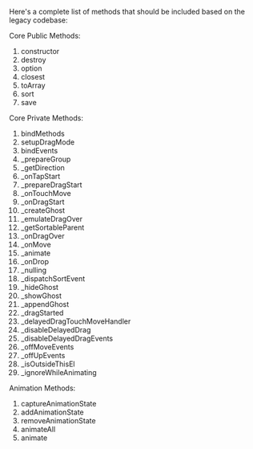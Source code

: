 Here's a complete list of methods that should be included based on the legacy codebase:

Core Public Methods:
1. constructor
2. destroy
3. option
4. closest
5. toArray
6. sort
7. save

Core Private Methods:
1. bindMethods
2. setupDragMode
3. bindEvents
4. _prepareGroup
5. _getDirection
6. _onTapStart  
7. _prepareDragStart
8. _onTouchMove
9. _onDragStart
10. _createGhost
11. _emulateDragOver
12. _getSortableParent
13. _onDragOver
14. _onMove
15. _animate
16. _onDrop
17. _nulling
18. _dispatchSortEvent
19. _hideGhost
20. _showGhost
21. _appendGhost
22. _dragStarted
23. _delayedDragTouchMoveHandler
24. _disableDelayedDrag
25. _disableDelayedDragEvents
26. _offMoveEvents
27. _offUpEvents
28. _isOutsideThisEl
29. _ignoreWhileAnimating

Animation Methods:
1. captureAnimationState
2. addAnimationState
3. removeAnimationState
4. animateAll
5. animate







